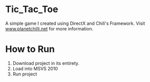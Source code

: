Tic_Tac_Toe
===========
A simple game I created using DirectX and Chili's Framework. Visit www.planetchilli.net for more information.

How to Run
===========
1) Download project in its entirety.
2) Load into MSVS 2010
3) Run project
